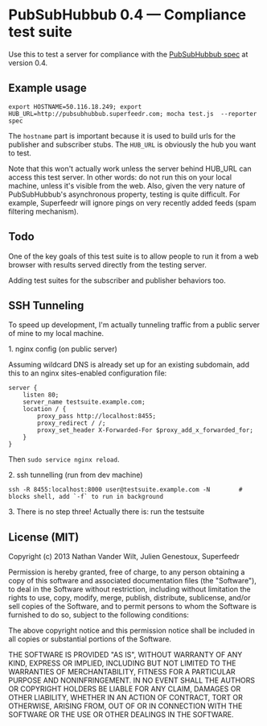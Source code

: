 # PubSubHubbub 0.4 — Compliance test suite

Use this to test a server for compliance with the [PubSubHubbub spec](https://superfeedr-misc.s3.amazonaws.com/pubsubhubbub-core-0.4.html) at version 0.4.

## Example usage

    export HOSTNAME=50.116.18.249; export HUB_URL=http://pubsubhubbub.superfeedr.com; mocha test.js  --reporter spec

The `hostname` part is important because it is used to build urls for the publisher and subscriber stubs.
The `HUB_URL` is obviously the hub you want to test.

Note that this won't actually work unless the server behind HUB_URL can access this test server. In other words: do not run this on your local machine, unless it's visible from the web. Also, given the very nature of PubSubHubbub's asynchronous property, testing is quite difficult. For example, Superfeedr will ignore pings on very recently added feeds (spam filtering mechanism).

## Todo

One of the key goals of this test suite is to allow people to run it from a web browser with results served directly from the testing server.

Adding test suites for the subscriber and publisher behaviors too.

## SSH Tunneling

To speed up development, I'm actually tunneling traffic from a public server of mine to my local machine.

1\. nginx config (on public server)

Assuming wildcard DNS is already set up for an existing subdomain, add this to an nginx sites-enabled configuration file:

    server {
        listen 80;
        server_name testsuite.example.com;
        location / {
            proxy_pass http://localhost:8455;
            proxy_redirect / /;
            proxy_set_header X-Forwarded-For $proxy_add_x_forwarded_for;
        }
    }
    
Then `sudo service nginx reload`.

2\. ssh tunnelling (run from dev machine)

    ssh -R 8455:localhost:8000 user@testsuite.example.com -N        # blocks shell, add `-f` to run in background

3\. There is no step three! Actually there is: run the testsuite


## License (MIT)

Copyright (c) 2013 Nathan Vander Wilt, Julien Genestoux, Superfeedr

Permission is hereby granted, free of charge, to any person obtaining a copy
of this software and associated documentation files (the "Software"), to deal
in the Software without restriction, including without limitation the rights
to use, copy, modify, merge, publish, distribute, sublicense, and/or sell
copies of the Software, and to permit persons to whom the Software is
furnished to do so, subject to the following conditions:

The above copyright notice and this permission notice shall be included in
all copies or substantial portions of the Software.

THE SOFTWARE IS PROVIDED "AS IS", WITHOUT WARRANTY OF ANY KIND, EXPRESS OR
IMPLIED, INCLUDING BUT NOT LIMITED TO THE WARRANTIES OF MERCHANTABILITY,
FITNESS FOR A PARTICULAR PURPOSE AND NONINFRINGEMENT. IN NO EVENT SHALL THE
AUTHORS OR COPYRIGHT HOLDERS BE LIABLE FOR ANY CLAIM, DAMAGES OR OTHER
LIABILITY, WHETHER IN AN ACTION OF CONTRACT, TORT OR OTHERWISE, ARISING FROM,
OUT OF OR IN CONNECTION WITH THE SOFTWARE OR THE USE OR OTHER DEALINGS IN
THE SOFTWARE.
